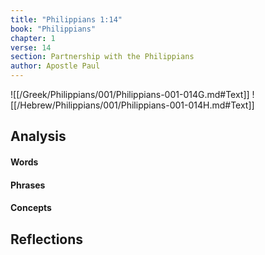 ```yaml
---
title: "Philippians 1:14"
book: "Philippians"
chapter: 1
verse: 14
section: Partnership with the Philippians
author: Apostle Paul
---
```

![[/Greek/Philippians/001/Philippians-001-014G.md#Text]]
![[/Hebrew/Philippians/001/Philippians-001-014H.md#Text]]

## Analysis

#### Words

#### Phrases

#### Concepts

## Reflections
